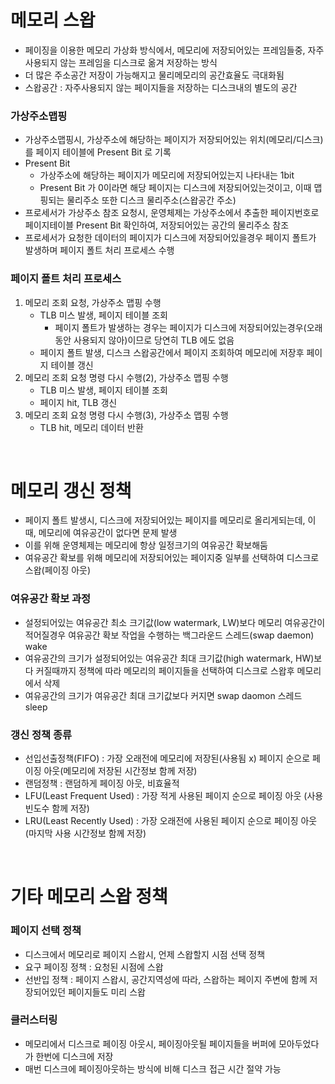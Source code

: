 # 메모리 스왑
* 페이징을 이용한 메모리 가상화 방식에서, 메모리에 저장되어있는 프레임들중, 자주 사용되지 않는 프레임을 디스크로 옮겨 저장하는 방식 
* 더 많은 주소공간 저장이 가능해지고 물리메모리의 공간효율도 극대화됨
* 스왑공간 : 자주사용되지 않는 페이지들을 저장하는 디스크내의 별도의 공간

### 가상주소맵핑
* 가상주소맵핑시, 가상주소에 해당하는 페이지가 저장되어있는 위치(메모리/디스크)를 페이지 테이블에 Present Bit 로 기록
* Present Bit
   * 가상주소에 해당하는 페이지가 메모리에 저장되어있는지 나타내는 1bit
   * Present Bit 가 0이라면 해당 페이지는 디스크에 저장되어있는것이고, 이때 맵핑되는 물리주소 또한 디스크 물리주소(스왑공간 주소)
* 프로세서가 가상주소 참조 요청시, 운영체제는 가상주소에서 추출한 페이지번호로 페이지테이블 Present Bit 확인하여, 저장되어있는 공간의 물리주소 참조
* 프로세서가 요청한 데이터의 페이지가 디스크에 저장되어있을경우 페이지 폴트가 발생하며 페이지 폴트 처리 프로세스 수행

### 페이지 폴트 처리 프로세스
1. 메모리 조회 요청, 가상주소 맵핑 수행
   * TLB 미스 발생, 페이지 테이블 조회
      * 페이지 폴트가 발생하는 경우는 페이지가 디스크에 저장되어있는경우(오래동안 사용되지 않아)이므로 당연히 TLB 에도 없음
   * 페이지 폴트 발생, 디스크 스왑공간에서 페이지 조회하여 메모리에 저장후 페이지 테이블 갱신
2. 메모리 조회 요청 명령 다시 수행(2), 가상주소 맵핑 수행
   * TLB 미스 발생, 페이지 테이블 조회
   * 페이지 hit, TLB 갱신
3. 메모리 조회 요청 명령 다시 수행(3), 가상주소 맵핑 수행
   * TLB hit, 메모리 데이터 반환

<br>

# 메모리 갱신 정책
* 페이지 폴트 발생시, 디스크에 저장되어있는 페이지를 메모리로 올리게되는데, 이때, 메모리에 여유공간이 없다면 문제 발생
* 이를 위해 운영체제는 메모리에 항상 일정크기의 여유공간 확보해둠
* 여유공간 확보를 위해 메모리에 저장되어있는 페이지중 일부를 선택하여 디스크로 스왑(페이징 아웃)

### 여유공간 확보 과정
* 설정되어있는 여유공간 최소 크기값(low watermark, LW)보다 메모리 여유공간이 적어질경우 여유공간 확보 작업을 수행하는 백그라운드 스레드(swap daemon) wake
* 여유공간의 크기가 설정되어있는 여유공간 최대 크기값(high watermark, HW)보다 커질때까지 정책에 따라 메모리의 페이지들을 선택하여 디스크로 스왑후 메모리에서 삭제
* 여유공간의 크기가 여유공간 최대 크기값보다 커지면 swap daomon 스레드 sleep

### 갱신 정책 종류
* 선입선출정책(FIFO) : 가장 오래전에 메모리에 저장된(사용됨 x) 페이지 순으로 페이징 아웃(메모리에 저장된 시간정보 함께 저장)
* 랜덤정책 : 랜덤하게 페이징 아웃, 비효율적
* LFU(Least Frequent Used) : 가장 적게 사용된 페이지 순으로 페이징 아웃 (사용 빈도수 함께 저장)
* LRU(Least Recently Used) : 가장 오래전에 사용된 페이지 순으로 페이징 아웃 (마지막 사용 시간정보 함께 저장)

<br>

# 기타 메모리 스왑 정책
### 페이지 선택 정책
* 디스크에서 메모리로 페이지 스왑시, 언제 스왑할지 시점 선택 정책
* 요구 페이징 정책 : 요청된 시점에 스왑
* 선반입 정책 : 페이지 스왑시, 공간지역성에 따라, 스왑하는 페이지 주변에 함께 저장되어있던 페이지들도 미리 스왑

### 클러스터링
* 메모리에서 디스크로 페이징 아웃시, 페이징아웃될 페이지들을 버퍼에 모아두었다가 한번에 디스크에 저장
* 매번 디스크에 페이징아웃하는 방식에 비해 디스크 접근 시간 절약 가능